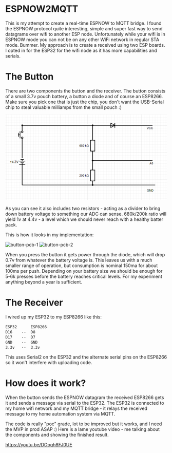 # ESPNOW2MQTT

This is my attempt to create a real-time ESPNOW to MQTT bridge. I found the ESPNOW protocol quite interesting, simple and super fast way to send datagrams over wifi to another ESP node. Unfortunately while your wifi is in ESPNOW mode you can not be on any other WiFi network in regular STA mode. Bummer. My approach is to create a received using two ESP boards. I opted in for the ESP32 for the wifi node as it has more capabilities and serials.

# The Button
There are two components the button and the receiver. The button consists of a small 3.7v pouch battery, a button a diode and of course an ESP8266. Make sure you pick one that is just the chip, you don't want the USB-Serial chip to steal valuable milliamps from the small pouch :) 

![button circuit diagram](images/button-circuit.png)

As you can see it also includes two resistors - acting as a divider to bring down battery voltage to something our ADC can sense. 680k/200k ratio will yield 1v at 4.4v - a level which we should never reach with a healthy batter pack.

This is how it looks in my implementation:

![button-pcb-1](images/button-pcb-1.jpg)
![button-pcb-2](images/button-pcb-2.jpg)

When you press the button it gets power through the diode, which will drop 0.7v from whatever the battery voltage is. This leaves us with a much smaller range of operation, but consumption is nominal 150ma for about 100ms per push. Depending on your battery size we should be enough for 5-6k presses before the battery reaches critical levels. For my experiment anything beyond a year is sufficient.

# The Receiver
I wired up my ESP32 to my ESP8266 like this:

    ESP32      ESP8266
    D16    --  D8
    D17    --  D7
    GND    --  GND
    3.3v   --  3.3v
   
This uses Serial2 on the ESP32 and the alternate serial pins on the ESP8266 so it won't interfere with uploading code.

# How does it work?
When the button sends the ESPNOW datagram the received ESP8266 gets it and sends a message via serial to the ESP32. The ESP32 is connected to my home wifi network and my MQTT bridge - it relays the received message to my home automation system via MQTT.

The code is really "poc" grade, lot to be improved but it works, and I need the MVP in prod ASAP :)
Here is a lame youtube video - me talking about the components and showing the finished result.

https://youtu.be/DOoqh8FJ0UE

